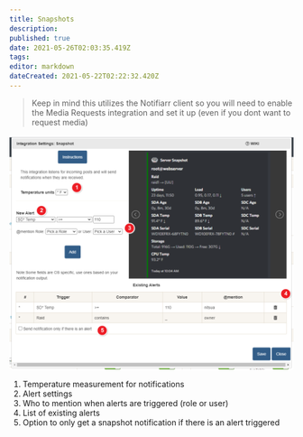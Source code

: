 ```yaml
---
title: Snapshots
description: 
published: true
date: 2021-05-26T02:03:35.419Z
tags: 
editor: markdown
dateCreated: 2021-05-22T02:22:32.420Z
---
```


> Keep in mind this utilizes the Notifiarr client so you will need to enable the Media Requests integration and set it up (even if you dont want to request media)

![dn-snapshot-setup.png](/snapshots/dn-snapshot-setup.png)

1. Temperature measurement for notifications
1. Alert settings
1. Who to mention when alerts are triggered (role or user)
1. List of existing alerts
1. Option to only get a snapshot notification if there is an alert triggered
